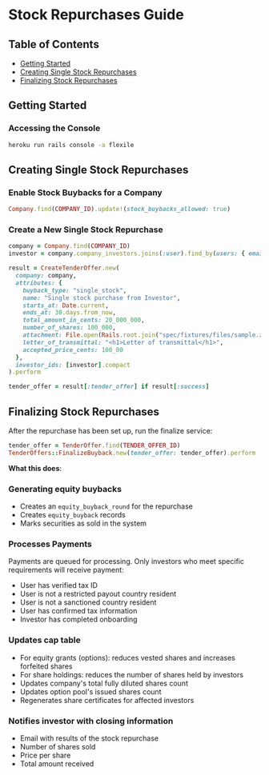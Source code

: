 # Stock Repurchases Guide

## Table of Contents

- [Getting Started](#getting-started)
- [Creating Single Stock Repurchases](#creating-single-stock-repurchases)
- [Finalizing Stock Repurchases](#finalizing-stock-repurchases)

## Getting Started

### Accessing the Console

```bash
heroku run rails console -a flexile
```

## Creating Single Stock Repurchases

### Enable Stock Buybacks for a Company

```ruby
Company.find(COMPANY_ID).update!(stock_buybacks_allowed: true)
```

### Create a New Single Stock Repurchase

```ruby
company = Company.find(COMPANY_ID)
investor = company.company_investors.joins(:user).find_by(users: { email: INVESTOR_EMAIL })&.external_id

result = CreateTenderOffer.new(
  company: company,
  attributes: {
    buyback_type: "single_stock",
    name: "Single stock purchase from Investor",
    starts_at: Date.current,
    ends_at: 30.days.from_now,
    total_amount_in_cents: 20_000_000,
    number_of_shares: 100_000,
    attachment: File.open(Rails.root.join("spec/fixtures/files/sample.zip")),
    letter_of_transmittal: "<h1>Letter of transmittal</h1>",
    accepted_price_cents: 100_00
  },
  investor_ids: [investor].compact
).perform

tender_offer = result[:tender_offer] if result[:success]
```

## Finalizing Stock Repurchases

After the repurchase has been set up, run the finalize service:

```ruby
tender_offer = TenderOffer.find(TENDER_OFFER_ID)
TenderOffers::FinalizeBuyback.new(tender_offer: tender_offer).perform
```

**What this does**:

### Generating equity buybacks

- Creates an `equity_buyback_round` for the repurchase
- Creates `equity_buyback` records
- Marks securities as sold in the system

### Processes Payments

Payments are queued for processing. Only investors who meet specific requirements will receive payment:

- User has verified tax ID
- User is not a restricted payout country resident
- User is not a sanctioned country resident
- User has confirmed tax information
- Investor has completed onboarding

### Updates cap table

- For equity grants (options): reduces vested shares and increases forfeited shares
- For share holdings: reduces the number of shares held by investors
- Updates company's total fully diluted shares count
- Updates option pool's issued shares count
- Regenerates share certificates for affected investors

### Notifies investor with closing information

- Email with results of the stock repurchase
- Number of shares sold
- Price per share
- Total amount received
